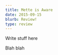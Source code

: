 ```yaml
---
title: Mette is Aware
date: 2015-09-15
blurb: Review!
type: review
---
```


Write stuff here

Blah blah
